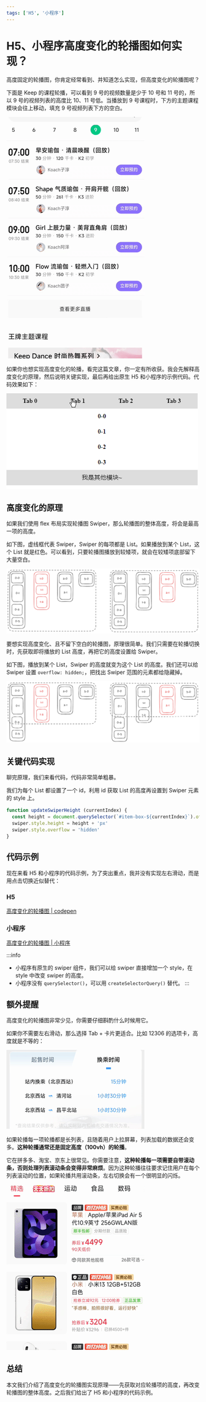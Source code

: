 ```yaml
---
tags: ['H5', '小程序']
---
```


# H5、小程序高度变化的轮播图如何实现？

高度固定的轮播图，你肯定经常看到、并知道怎么实现，但高度变化的轮播图呢？

下面是 Keep 的课程轮播，可以看到 9 号的视频数量是少于 10 号和 11 号的，所以 9 号的视频列表的高度比 10、11 号低。当播放到 9 号课程时，下方的主题课程模块会往上移动，填充 9 号视频列表下方的空白。

![](./img/keep.gif)

如果你也想实现高度变化的轮播，看完这篇文章，你一定有所收获。我会先解释高度变化的原理，然后说明关键实现，最后再给出原生 H5 和小程序的示例代码。代码效果如下：

![](./img/variable-height-swiper.gif)

## 高度变化的原理

如果我们使用 flex 布局实现轮播图 Swiper，那么轮播图的整体高度，将会是最高一项的高度。

如下图，虚线框代表 Swiper，Swiper 的每项都是 List。如果播放到某个 List，这个 List 就是红色。可以看到，只要轮播图播放到较矮项，就会在较矮项底部留下大量空白。

![](./img/principle-1.png)

要想实现高度变化、且不留下空白的轮播图，原理很简单。我们只需要在轮播切换时，先获取即将播放的 List 高度，再把它的高度设置给 Swiper。

如下图，播放到某个 List，Swiper 的高度就变为这个 List 的高度。我们还可以给 Swiper 设置 `overflow: hidden;`，把找出 Swiper 范围的元素都给隐藏掉。

![](./img/principle-2.png)

## 关键代码实现

聊完原理，我们来看代码，代码非常简单粗暴。

我们为每个 List 都设置了一个 id，利用 id 获取 List 的高度再设置到 Swiper 元素的 style 上。

```js
function updateSwiperHeight (currentIndex) {
  const height = document.querySelector(`#item-box-${currentIndex}`).offsetHeight
  swiper.style.height = height + 'px'
  swiper.style.overflow = 'hidden'
}
```

## 代码示例

现在来看 H5 和小程序的代码示例，为了突出重点，我并没有实现左右滑动，而是用点击切换近似替代：

### H5

[高度变化的轮播图 | codepen](https://codepen.io/lijunlin2022/pen/qBLxNzQ)

### 小程序

[高度变化的轮播图 | 小程序](https://developers.weixin.qq.com/s/ct5irIm37eOg)

:::info
- 小程序有原生的 swiper 组件，我们可以给 swiper 直接增加一个 style，在 style 中改变 swiper 的高度。
- 小程序没有 `querySelector()`，可以用 `createSelectorQuery()` 替代。
:::

## 额外提醒

高度变化的轮播图非常少见，你需要仔细斟酌什么时候用它。

如果你不需要左右滑动，那么选择 Tab + 卡片更适合。比如 12306 的选项卡，高度就是不等的：

![](./img/12306.gif)

如果轮播每一项轮播都是长列表，且随着用户上拉屏幕，列表加载的数据还会变多。**这种轮播通常还是固定高度（100vh）的轮播**。

它在拼多多、淘宝、京东上很常见。你需要注意，**这种轮播每一项需要自带滚动条，否则处理列表滚动条会变得非常麻烦**。因为这种轮播往往要求记住用户在每个列表滚动的位置，如果轮播共用滚动条，左右切换会有一个很明显的闪烁。

![](./img/pdd.gif)

## 总结

本文我们介绍了高度变化的轮播图实现原理——先获取对应轮播项的高度，再改变轮播图的整体高度。之后我们给出了 H5 和小程序的代码示例。
